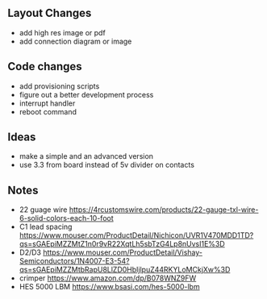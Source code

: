## Layout Changes

  * add high res image or pdf
  * add connection diagram or image

## Code changes

  * add provisioning scripts
  * figure out a better development process
  * interrupt handler
  * reboot command

## Ideas

  * make a simple and an advanced version
  * use 3.3 from board instead of 5v divider on contacts

## Notes

  * 22 guage wire https://4rcustomswire.com/products/22-gauge-txl-wire-6-solid-colors-each-10-foot
  * C1 lead spacing https://www.mouser.com/ProductDetail/Nichicon/UVR1V470MDD1TD?qs=sGAEpiMZZMtZ1n0r9vR22XqtLh5sbTzG4Lp8nUvsI1E%3D
  * D2/D3 https://www.mouser.com/ProductDetail/Vishay-Semiconductors/1N4007-E3-54?qs=sGAEpiMZZMtbRapU8LlZD0HbIjlpuZ44RKYLoMCkjXw%3D
  * crimper https://www.amazon.com/dp/B078WNZ9FW
  * HES 5000 LBM https://www.bsasi.com/hes-5000-lbm